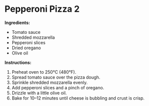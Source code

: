 # Pepperoni Pizza 2

**Ingredients:**
- Tomato sauce
- Shredded mozzarella
- Pepperoni slices
- Dried oregano
- Olive oil

**Instructions:**
1. Preheat oven to 250°C (480°F).
2. Spread tomato sauce over the pizza dough.
3. Sprinkle shredded mozzarella evenly.
4. Add pepperoni slices and a pinch of oregano.
5. Drizzle with a little olive oil.
6. Bake for 10–12 minutes until cheese is bubbling and crust is crisp.
